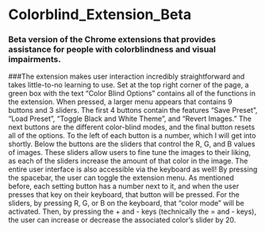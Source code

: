 # Colorblind_Extension_Beta

### Beta version of the Chrome extensions that provides assistance for people with colorblindness and visual impairments. 

###The extension makes user interaction incredibly straightforward and takes little-to-no learning to use. Set
at the top right corner of the page, a green box with the text “Color Blind Options” contains all of the
functions in the extension. When pressed, a larger menu appears that contains 9 buttons and 3 sliders. The
first 4 buttons contain the features “Save Preset”, “Load Preset”, “Toggle Black and White Theme”, and
“Revert Images.” The next buttons are the different color-blind modes, and the final button resets all of
the options. To the left of each button is a number, which I will get into shortly.
Below the buttons are the sliders that control the R, G, and B values of images. These sliders allow users
to fine tune the images to their liking, as each of the sliders increase the amount of that color in the image.
The entire user interface is also accessible via the keyboard as well! By pressing the spacebar, the user
can toggle the extension menu. As mentioned before, each setting button has a number next to it, and
when the user presses that key on their keyboard, that button will be pressed. For the sliders, by pressing
R, G, or B on the keyboard, that “color mode” will be activated. Then, by pressing the + and - keys
(technically the = and - keys), the user can increase or decrease the associated color’s slider by 20.
